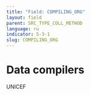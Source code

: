 ```yaml
---
title: "Field: COMPILING_ORG"
layout: field
parent: SRC_TYPE_COLL_METHOD
language: ru
indicator: 5-3-1
slug: COMPILING_ORG
---
```

# Data compilers

UNICEF